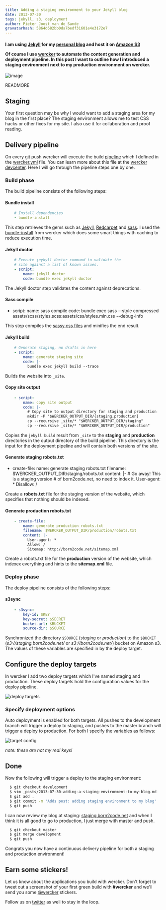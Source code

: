 ```yaml
---
title: Adding a staging environment to your Jekyll blog
date: 2013-07-30
tags: jekyll, s3, deployment
author: Pieter Joost van de Sande
gravatarhash: 5864d682bb0da7bedf31601e4e3172e7
---
```


<h4 class="subheader">
I am using <a href="http://jekyllrb.com">Jekyll</a> for my <a href="http://born2code.net">personal blog</a> and host it on <a href="http://aws.amazon.com/s3/">Amazon S3</a>

Of course I use <a href="http://wercker.com">wercker</a> to automate the content generation and deployment pipeline. In this post I want to outline how I introduced a staging environment next to my production environment on wercker.
</h4>

![image](http://f.cl.ly/items/0s0v1T2a120y33122D3L/wercker%2Bdeploy.png)

READMORE

## Staging

Your first question may be why I would want to add a staging area for my blog in the first place? The staging environment allows me to test CSS hacks or other fixes for my site. I also use it for collaboration and proof reading.

## Delivery pipeline

On every git push wercker will execute the build [pipeline](http://devcenter.wercker.com/articles/introduction/pipeline.html) which I defined in the [wercker.yml](https://github.com/pjvds/born2code.net/blob/master/wercker.yml) file. You can learn more about this file at the [wercker devcenter](http://devcenter.wercker.com/articles/werckeryml/). Here I will go through the pipeline steps one by one.

### Build phase

The build pipeline consists of the following steps:

#### Bundle install

``` yaml
    # Install dependencies
    - bundle-install
```
This step retrieves the gems such as [Jekyll](http://jekyllrb.com/), [Redcarpet](https://github.com/vmg/redcarpet) and [sass](http://sass-lang.com/). I used the [bundle-install](https://app.wercker.com/#applications/51c829d13179be44780020be/tab/details) from wercker which does some smart things with caching to reduce execution time.

#### Jekyll doctor

``` yaml
    # Execute jeykyll doctor command to validate the
    # site against a list of known issues.
    - script:
        name: jekyll doctor
        code: bundle exec jekyll doctor
```

The Jekyll doctor step validates the content against deprecations.

#### Sass compile

  - script:
        name: sass compile
        code: bundle exec sass --style compressed assets/scss/styles.scss:assets/css/styles.min.css --debug-info

This step compiles the [sassy css files](https://github.com/pjvds/born2code.net/tree/master/assets/scss) and minifies the end result.

#### Jekyll build

``` yaml
    # Generate staging, no drafts in here
    - script:
        name: generate staging site
        code: |-
          bundle exec jekyll build --trace
```

Builds the website into `_site`.

#### Copy site output

``` yaml
    - script:
        name: copy site output
        code: |-
          # Copy site to output directory for staging and production
          mkdir -P "$WERCKER_OUTPUT_DIR/{staging,production}
          cp --recursive _site/* "$WERCKER_OUTPUT_DIR/staging"
          cp --recursive _site/* "$WERCKER_OUTPUT_DIR/production"
```

Copies the `jekyll build` result from `_site` to the **staging** and **production** directories in the output directory of the build pipeline.
This directory is the input for the deployment pipeline and will contain both versions of the site.

#### Generate staging robots.txt

  - create-file:
        name: generate staging robots.txt
        filename: $WERCKER_OUTPUT_DIR/staging/robots.txt
        content: |-
          # Go away! This is a staging version
          # of born2code.net, no need to index it.
          User-agent: *
          Disallow: /

Create a **robots.txt** file for the staging version of the website, which specifies that nothing should be indexed.

#### Generate production robots.txt

``` yaml
    - create-file:
        name: generate production robots.txt
        filename: $WERCKER_OUTPUT_DIR/production/robots.txt
        content: |-
          User-agent: *
          Allow: /
          Sitemap: http://born2code.net/sitemap.xml
```

Create a robots.txt file for the **production** version of the website, which indexex everything and hints to the **sitemap.xml** file.

### Deploy phase

The deploy pipeline consists of the following steps:

#### s3sync

``` yaml
    - s3sync:
        key-id: $KEY
        key-secret: $SECRET
        bucket-url: $BUCKET
        source-dir: $SOURCE
```

Synchronized the directory `$SOURCE` (_staging_ or _production_) to the `$BUCKET` (_s3://staging.born2code.net/_ or _s3://born2code.net/_) bucket on Amazon s3. The values of these variables are specified in by the deploy target.

## Configure the deploy targets

In wercker I add two deploy targets which I've named staging and production. These deploy targets hold the configuration values for the deploy pipeline.

![deploy targets](http://f.cl.ly/items/3i2G303h363G3g33323y/targets.png)

### Specify deployment options

Auto deployment is enabled for both targets. All pushes to the development branch will trigger a deploy to staging, and pushes to the master branch will trigger a deploy to production. For both I specify the variables as follows:

![target config](http://f.cl.ly/items/1V2L0Q3j3v3u1p2a3b2K/target-config.png)

_note: these are not my real keys!_

## Done

Now the following will trigger a deploy to the staging environment:

``` bash
  $ git checkout development
  $ vim _posts/2013-07-30-adding-a-staging-environment-to-my-blog.md
  $ git add .
  $ git commit -m 'Adds post: adding staging environment to my blog'
  $ git push
```
I can now review my blog at staging: [staging.born2code.net](http://staging.born2code.net) and when I think it is all good to go to production, I just merge with master and push.

``` bash
  $ git checkout master
  $ git merge development
  $ git push
```

Congrats you now have a continuous delivery pipeline for both a staging and production environment!

## Earn some stickers!

Let us know about the applications you build with wercker. Don't forget to tweet out a screenshot of your first green build with **#wercker** and we'll send you some [@wercker](http://twitter.com/wercker) stickers.

Follow us on [twitter](http://twitter.com/wercker) as well to stay in the loop.